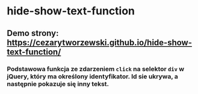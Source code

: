 # hide-show-text-function

## Demo strony: https://cezarytworzewski.github.io/hide-show-text-function/

### Podstawowa funkcja ze zdarzeniem `click` na selektor `div` w jQuery, który ma określony identyfikator. Id sie ukrywa, a następnie pokazuje się inny tekst.
